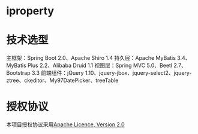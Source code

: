 # iproperty

# 技术选型
主框架：Spring Boot 2.0、Apache Shiro 1.4
持久层：Apache MyBatis 3.4、MyBatis Plus 2.2、Alibaba Druid 1.1
视图层：Spring MVC 5.0、Beetl 2.7、Bootstrap 3.3
前端组件：jQuery 1.10、jquery-jbox、jquery-select2、jquery-ztree、ckeditor、My97DatePicker、treeTable

# 授权协议
本项目授权协议采用[Apache Licence, Version 2.0](https://www.apache.org/licenses/LICENSE-2.0.html)
